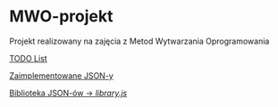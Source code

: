 # MWO-projekt
Projekt realizowany na zajęcia z Metod Wytwarzania Oprogramowania

[TODO List](/Dokumenty/TODO.md)

[Zaimplementowane JSON-y](/Dokumenty/Implemented.md)

[Biblioteka JSON-ów -> *library.js*](/Dokumenty/Librabry.md)